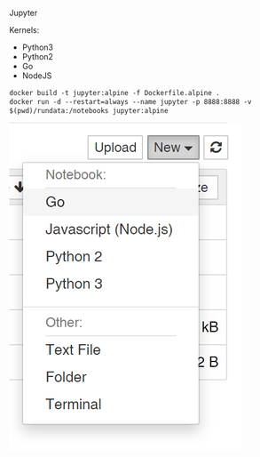 Jupyter

Kernels:
* Python3
* Python2
* Go
* NodeJS

```
docker build -t jupyter:alpine -f Dockerfile.alpine .
docker run -d --restart=always --name jupyter -p 8888:8888 -v $(pwd)/rundata:/notebooks jupyter:alpine
```


![](https://github.com/BroHui/Dockerfile-Bookshelf/blob/main/jupyter/20210615231006.png)
